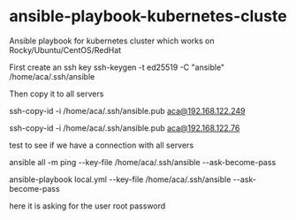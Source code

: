 # ansible-playbook-kubernetes-cluste
Ansible playbook for kubernetes cluster which works on Rocky/Ubuntu/CentOS/RedHat

First create an ssh key  ssh-keygen -t ed25519 -C "ansible" /home/aca/.ssh/ansible

Then copy it to all servers

ssh-copy-id -i /home/aca/.ssh/ansible.pub aca@192.168.122.249 

ssh-copy-id -i /home/aca/.ssh/ansible.pub aca@192.168.122.76

 test to see if we have a connection with all servers
 
 ansible all -m ping --key-file /home/aca/.ssh/ansible --ask-become-pass
 
 ansible-playbook local.yml --key-file /home/aca/.ssh/ansible --ask-become-pass 
 
 here it is asking for the user root password


